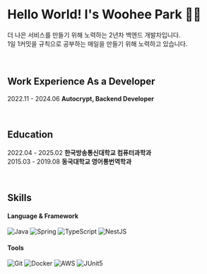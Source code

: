# Hello World! I's Woohee Park 🙇‍♂️
더 나은 서비스를 만들기 위해 노력하는 2년차 백엔드 개발차입니다. <br>
1일 1커밋을 규칙으로 공부하는 매일을 만들기 위해 노력하고 있습니다. <br><br><br>

## Work Experience As a Developer
2022.11 - 2024.06 **Autocrypt, Backend Developer**

<br>

## Education
2022.04 - 2025.02 **한국방송통신대학교 컴퓨터과학과** <br>
2015.03 - 2019.08 **동국대학교 영어통번역학과**

<br>

## Skills
#### Language & Framework
![Java](https://img.shields.io/badge/Java-007396.svg?&style=for-the-badge&logo=Java&logoColor=white)
![Spring](https://img.shields.io/badge/Spring-6DB33F.svg?&style=for-the-badge&logo=Spring&logoColor=white)
![TypeScript](https://img.shields.io/badge/typescript-3178C6.svg?&style=for-the-badge&logo=typescript&logoColor=white)
![NestJS](https://img.shields.io/badge/nestjs-E0234E.svg?&style=for-the-badge&logo=github&logoColor=white)
#### Tools
![Git](https://img.shields.io/badge/Git-181717.svg?&style=for-the-badge&logo=github&logoColor=white)
![Docker](https://img.shields.io/badge/docker-2496ED.svg?&style=for-the-badge&logo=docker&logoColor=white)
![AWS](https://img.shields.io/badge/AWS-232F3E.svg?&style=for-the-badge&logo=amazonwebservices&logoColor=white)
![JUnit5](https://img.shields.io/badge/junit5-25A162.svg?&style=for-the-badge&logo=junit5&logoColor=white)
